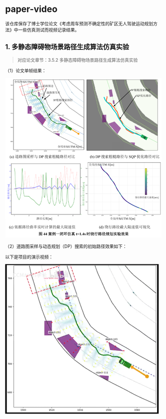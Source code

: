 # paper-video

该仓库保存了博士学位论文《考虑周车预测不确定性的矿区无人驾驶运动规划方法》中一些仿真测试而视频记录结果。



## 1. 多静态障碍物场景路径生成算法仿真实验

> 对应论文章节：3.5.2 多静态障碍物场景路径生成算法仿真实验

（1）论文单帧结果：

![image-20250918105832591](./README.assets/image-20250918105832591.png)



（2）道路图采样与动态规划（DP）搜索的初始路径效果如下：

以下是项目的演示视频：

[![image-20250918112829159](./README.assets/image-20250918112829159.png)](https://www.bilibili.com/video/BV156pazREm4/?vd_source=f8d04887564313f8574fe2ab4173ce1b)

